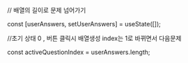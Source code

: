 
  // 배열의 길이로 문제 넘어가기
  
  const [userAnswers, setUserAnswers] = useState([]);

  
 //초기 상태 0 , 버튼 클릭시 배열생성 index는 1로 바뀌면서 다음문제
 
 const activeQuestionIndex = userAnswers.length; 
